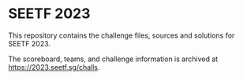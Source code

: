 # SEETF 2023

This repository contains the challenge files, sources and solutions for SEETF 2023.

The scoreboard, teams, and challenge information is archived at <https://2023.seetf.sg/challs>.
